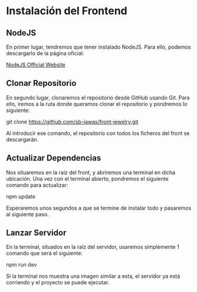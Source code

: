 # Instalación del Frontend

## NodeJS

En primer lugar, tendremos que tener instalado NodeJS. Para ello, podemos descargarlo de la página oficial:

[NodeJS Official Website](https://nodejs.org/en)

## Clonar Repositorio

En segundo lugar, clonaremos el repositorio desde GitHub usando Git. Para ello, iremos a la ruta donde queramos clonar el repositorio y pondremos lo siguiente:

git clone https://github.com/sb-jawas/front-jewelry.git


Al introducir ese comando, el repositorio con todos los ficheros del front se descargarán.

## Actualizar Dependencias

Nos situaremos en la raíz del front, y abriremos una terminal en dicha ubicación. Una vez con el terminal abierto, pondremos el siguiente comando para actualizar:

npm update


Esperaremos unos segundos a que se termine de instalar todo y pasaremos al siguiente paso.

## Lanzar Servidor

En la terminal, situados en la raíz del servidor, usaremos simplemente 1 comando que será el siguiente:

npm run dev


Si la terminal nos muestra una imagen similar a esta, el servidor ya está corriendo y el proyecto se puede ejecutar.
